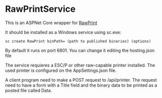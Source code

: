 # RawPrintService
This is an ASPNet Core wrapper for [RawPrint](https://github.com/tonyedgecombe/RawPrint)

It should be installed as a Windows service using sc.exe:

  
    sc create RawPrint binPath= (path to published binaries) (options)


By default it runs on port 6801. You can change it editing the hosting.json file

The service requieres a ESC/P or other raw-capable printer installed. The used printer is configured on the AppSettings.json file.

A client program need to make a POST request to /api/printer. The request need to have a form with a Title field and the binary data to
be printed as a posted file called Data.
  
